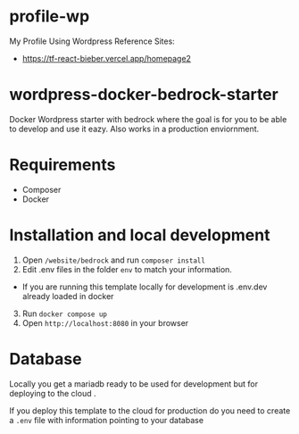 # profile-wp

My Profile Using Wordpress
Reference Sites:

- https://tf-react-bieber.vercel.app/homepage2

# wordpress-docker-bedrock-starter

Docker Wordpress starter with bedrock where the goal is for you to be able to develop and use it eazy. Also works in a production enviornment.

# Requirements

- Composer
- Docker

# Installation and local development

1. Open `/website/bedrock` and run `composer install`
2. Edit .env files in the folder `env` to match your information.

- If you are running this template locally for development is .env.dev already loaded in docker

3. Run `docker compose up`
4. Open `http://localhost:8080` in your browser

# Database

Locally you get a mariadb ready to be used for development but for deploying to the cloud .

If you deploy this template to the cloud for production do you need to create a `.env` file with information pointing to your database

